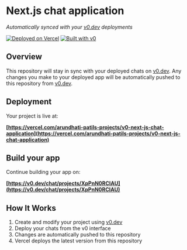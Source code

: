 # Next.js chat application

*Automatically synced with your [v0.dev](https://v0.dev) deployments*

[![Deployed on Vercel](https://img.shields.io/badge/Deployed%20on-Vercel-black?style=for-the-badge&logo=vercel)](https://vercel.com/arundhati-patils-projects/v0-next-js-chat-application)
[![Built with v0](https://img.shields.io/badge/Built%20with-v0.dev-black?style=for-the-badge)](https://v0.dev/chat/projects/XpPnN0RCIAU)

## Overview

This repository will stay in sync with your deployed chats on [v0.dev](https://v0.dev).
Any changes you make to your deployed app will be automatically pushed to this repository from [v0.dev](https://v0.dev).

## Deployment

Your project is live at:

**[https://vercel.com/arundhati-patils-projects/v0-next-js-chat-application](https://vercel.com/arundhati-patils-projects/v0-next-js-chat-application)**

## Build your app

Continue building your app on:

**[https://v0.dev/chat/projects/XpPnN0RCIAU](https://v0.dev/chat/projects/XpPnN0RCIAU)**

## How It Works

1. Create and modify your project using [v0.dev](https://v0.dev)
2. Deploy your chats from the v0 interface
3. Changes are automatically pushed to this repository
4. Vercel deploys the latest version from this repository